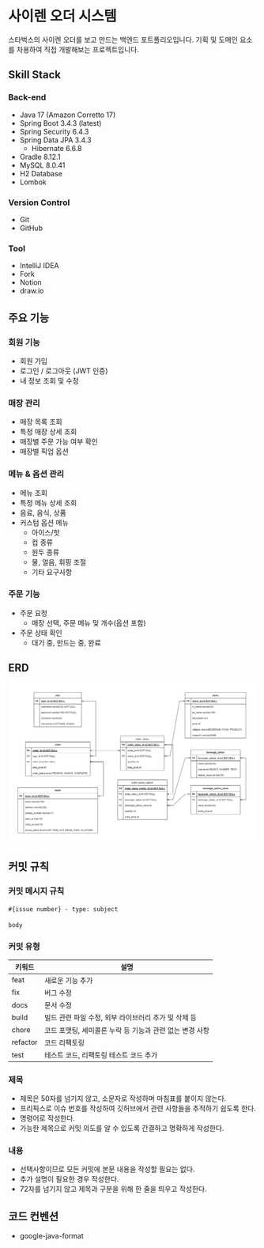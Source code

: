 # 사이렌 오더 시스템
스타벅스의 사이렌 오더를 보고 만드는 백엔드 포트폴리오입니다. 기획 및 도메인 요소를 차용하여 직접 개발해보는 프로젝트입니다.

## Skill Stack

### Back-end
- Java 17 (Amazon Corretto 17)
- Spring Boot 3.4.3 (latest)
- Spring Security 6.4.3
- Spring Data JPA 3.4.3
  - Hibernate 6.6.8
- Gradle 8.12.1
- MySQL 8.0.41
- H2 Database
- Lombok

### Version Control
- Git
- GitHub

### Tool
- IntelliJ IDEA
- Fork
- Notion
- draw.io

## 주요 기능

### 회원 기능
- 회원 가입
- 로그인 / 로그아웃 (JWT 인증)
- 내 정보 조회 및 수정

### 매장 관리
- 매장 목록 조회
- 특정 매장 상세 조회
- 매장별 주문 가능 여부 확인
- 매장별 픽업 옵션

### 메뉴 & 옵션 관리
- 메뉴 조회
- 특정 메뉴 상세 조회
- 음료, 음식, 상품
- 커스텀 옵션 메뉴
  - 아이스/핫
  - 컵 종류
  - 원두 종류
  - 물, 얼음, 휘핑 조절
  - 기타 요구사항

### 주문 기능
- 주문 요청
  - 매장 선택, 주문 메뉴 및 개수(옵션 포함)
- 주문 상태 확인
  - 대기 중, 만드는 중, 완료

## ERD

![siren-order-system.drawio.png](./images/siren-order-system.drawio.png)

## 커밋 규칙

### 커밋 메시지 규칙

```plain
#{issue number} - type: subject

body
```

### 커밋 유형

| 키워드      | 설명                                |
|----------|-----------------------------------|
| feat     | 새로운 기능 추가                         |
| fix      | 버그 수정                             |
| docs     | 문서 수정                             |
| build    | 빌드 관련 파일 수정, 외부 라이브러리 추가 및 삭제 등   |
| chore    | 코드 포맷팅, 세미콜론 누락 등 기능과 관련 없는 변경 사항 |
| refactor | 코드 리팩토링                           |
| test     | 테스트 코드, 리팩토링 테스트 코드 추가            |

### 제목

- 제목은 50자를 넘기지 않고, 소문자로 작성하며 마침표를 붙이지 않는다.
- 프리픽스로 이슈 번호를 작성하여 깃허브에서 관련 사항들을 추적하기 쉽도록 한다.
- 명령어로 작성한다.
- 가능한 제목으로 커밋 의도를 알 수 있도록 간결하고 명확하게 작성한다.

### 내용

- 선택사항이므로 모든 커밋에 본문 내용을 작성할 필요는 없다.
- 추가 설명이 필요한 경우 작성한다.
- 72자를 넘기지 않고 제목과 구분을 위해 한 줄을 띄우고 작성한다.

## 코드 컨벤션
- google-java-format